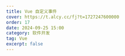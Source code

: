 ```yaml
---
title: Vue 自定义事件
cover: https://t.alcy.cc/fj?t=1727247600000
order: 17
date: 2024-09-25 15:00
category: 软件开发
tag: Vue
excerpt: false
---
```


